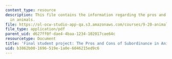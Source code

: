 ```yaml
---
content_type: resource
description: This file contains the information regarding the pros and cons of subordinance
  in animals.
file: https://ol-ocw-studio-app-qa.s3.amazonaws.com/courses/9-20-animal-behavior-fall-2013/b3862b001696519e1a0e6046215ed9c6_MIT9_20F13_Montano_Bailey.pdf
file_type: application/pdf
parent_uid: d627ff0f-dae4-4baa-1234-102017cae64c
resourcetype: Document
title: 'Final student project: The Pros and Cons of Subordinance in Animals'
uid: b3862b00-1696-519e-1a0e-6046215ed9c6
---
```

